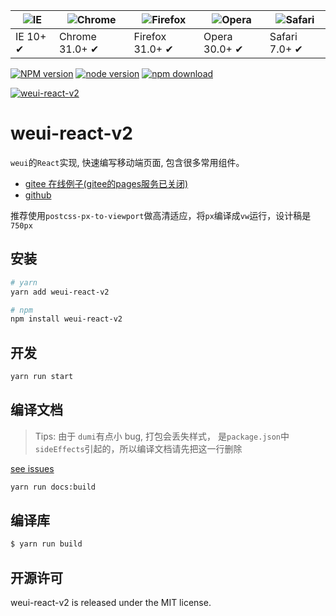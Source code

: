 | ![IE](https://github.com/alrra/browser-logos/blob/master/src/edge/edge_48x48.png?raw=true) | ![Chrome](https://github.com/alrra/browser-logos/blob/master/src/chrome/chrome_48x48.png?raw=true) | ![Firefox](https://github.com/alrra/browser-logos/blob/master/src/firefox/firefox_48x48.png?raw=true) | ![Opera](https://github.com/alrra/browser-logos/blob/master/src/opera/opera_48x48.png?raw=true) | ![Safari](https://github.com/alrra/browser-logos/blob/master/src/safari/safari_48x48.png?raw=true) |
| ------------------------------------------------------------------------------------------ | -------------------------------------------------------------------------------------------------- | ----------------------------------------------------------------------------------------------------- | ----------------------------------------------------------------------------------------------- | -------------------------------------------------------------------------------------------------- |
| IE 10+ ✔                                                                                   | Chrome 31.0+ ✔                                                                                     | Firefox 31.0+ ✔                                                                                       | Opera 30.0+ ✔                                                                                   | Safari 7.0+ ✔                                                                                      |

[![NPM version][npm-image]][npm-url]
[![node version][node-image]][node-url]
[![npm download][download-image]][download-url]

[npm-image]: http://img.shields.io/npm/v/weui-react-v2.svg?style=flat-square
[npm-url]: http://npmjs.org/package/weui-react-v2
[node-image]: https://img.shields.io/badge/node.js-%3E=_0.10-green.svg?style=flat-square
[node-url]: http://nodejs.org/download/
[download-image]: https://img.shields.io/npm/dm/weui-react-v2.svg?style=flat-square
[download-url]: https://npmjs.org/package/weui-react-v2

[![weui-react-v2](https://nodei.co/npm/weui-react-v2.png)](https://npmjs.org/package/weui-react-v2)

# weui-react-v2

`weui`的`React`实现, 快速编写移动端页面, 包含很多常用组件。

- [gitee 在线例子(gitee的pages服务已关闭)](http://xueyou2000.gitee.io/weui-react-v2)
- [github](https://xueyou2000.github.io/weui-react-v2)

推荐使用`postcss-px-to-viewport`做高清适应，将`px`编译成`vw`运行，设计稿是`750px`

## 安装

```bash
# yarn
yarn add weui-react-v2

# npm
npm install weui-react-v2
```

## 开发

```bash
yarn run start
```

## 编译文档

> Tips: 由于 `dumi`有点小 bug, 打包会丢失样式， 是`package.json`中`sideEffects`引起的，所以编译文档请先把这一行删除

[see issues](https://github.com/umijs/dumi/issues/225)

```bash
yarn run docs:build
```

## 编译库

```bash
$ yarn run build
```

## 开源许可

weui-react-v2 is released under the MIT license.

